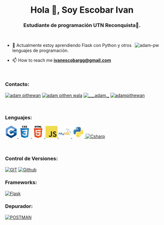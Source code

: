 <h1 align="center">Hola 👋, Soy Escobar Ivan</h1>
<h3 align="center">Estudiante de programación UTN Reconquista🌟.</h3>



<br>

<p><img align="right" src="https://github.com/Adam-pw/Adam-pw/blob/main/animation_500_kxa883sd.gif" alt="adam-pw" /></p>


- 🌱 Actualmente estoy aprendiendo Flask con Python y otros lenguajes de programación.

- 📫 How to reach me **ivanescobargg@gmail.com**


<br>

<h3 align="left">Contacto:</h3>
<p align="left">
  <a href="https://www.linkedin.com/in/ivan-escobar-9063432a0/" target="blank"><img align="center"
      src="https://raw.githubusercontent.com/rahuldkjain/github-profile-readme-generator/master/src/images/icons/Social/linked-in-alt.svg"
      alt="adam pithewan" height="30" width="40" /></a>
  <a href="https://www.facebook.com/yair.escobar.37" target="blank"><img align="center"
      src="https://raw.githubusercontent.com/rahuldkjain/github-profile-readme-generator/master/src/images/icons/Social/facebook.svg"
      alt="adam pithen wala" height="30" width="40" /></a>
  <a href="https://www.instagram.com/ivann.escobar/" target="blank"><img align="center"
      src="https://raw.githubusercontent.com/rahuldkjain/github-profile-readme-generator/master/src/images/icons/Social/instagram.svg"
      alt="_._.adam._" height="30" width="40" /></a>
 <a href="https://x.com/ImIv4n" target="blank"><img align="center"
      src="https://raw.githubusercontent.com/rahuldkjain/github-profile-readme-generator/master/src/images/icons/Social/twitter.svg"
      alt="adampithewan" height="30" width="40" /></a>
</p>

<br>

<h3 align="left">Lenguajes:</h3>
<p>  <a href="https://www.w3schools.com/cpp/" target="_blank" rel="noreferrer">
    <img src="https://raw.githubusercontent.com/devicons/devicon/master/icons/cplusplus/cplusplus-original.svg"
      alt="cplusplus" width="40" height="40" /> </a> <a href="https://www.w3schools.com/css/" target="_blank"
    rel="noreferrer"> <img
      src="https://raw.githubusercontent.com/devicons/devicon/master/icons/css3/css3-original-wordmark.svg" alt="css3"
      width="40" height="40" /> </a> <a href="https://www.w3schools.com/html/default.asp" target="_blank" rel="noreferrer"> <img
      src="https://raw.githubusercontent.com/devicons/devicon/master/icons/html5/html5-original-wordmark.svg"
      alt="html5" width="40" height="40" /> </a> <a href="https://www.w3schools.com/js/"
    target="_blank" rel="noreferrer"> <img
      src="https://raw.githubusercontent.com/devicons/devicon/master/icons/javascript/javascript-original.svg"
      alt="javascript" width="40" height="40" /> </a> <a href="https://kotlinlang.org" target="_blank" rel="noreferrer">
  </a> <a href="https://www.mysql.com/" target="_blank" rel="noreferrer"> <img
      src="https://raw.githubusercontent.com/devicons/devicon/master/icons/mysql/mysql-original-wordmark.svg"
      alt="mysql" width="40" height="40" /> </a>
     <a href="https://www.python.org" target="_blank" rel="noreferrer"> <img
      src="https://raw.githubusercontent.com/devicons/devicon/master/icons/python/python-original.svg" alt="python"
      width="40" height="40" /> </a> <a href="https://reactjs.org/" target="_blank" rel="noreferrer"> 
      <a href="https://learn.microsoft.com/en-us/dotnet/csharp/" target="_blank" rel="noreferrer"> <img
      src="https://cdn.worldvectorlogo.com/logos/c--4.svg" alt="Csharp"
      width="40" height="40" /> </a>
      </p>

<br>
<h3 align="left">Control de Versiones:</h3>
<p align="left">
  <a href="https://git-scm.com/" target="blank"><img align="center"
      src="https://git-scm.com/images/logos/downloads/Git-Icon-1788C.png"
      alt="GIT" height="40" width="40" /></a>
  <a href="https://git-scm.com/" target="blank"><img align="center"
      src="https://i.pinimg.com/564x/9f/2a/3d/9f2a3d2a77591992819af03a009751ed.jpg"
      alt="Github" height="40" width="40" /></a>

<br>
<h3 align ="left">Frameworks:</h3>
<p align="left">
  <a href="https://flask.palletsprojects.com/en/3.0.x/" target="blank"><img align="center"
      src="https://cdn.worldvectorlogo.com/logos/flask.svg"
      alt="Flask" height="40" width="40" /></a>
  <!-- <a href="https://flask.palletsprojects.com/en/3.0.x/" target="blank"><img align="center"
      src="https://www.pngwing.com/en/free-png-cgbgg"
      alt="React" height="40" width="40" /></a> -->

<br>    
<h3 align="left">Depurador:</h3>
<p align="left">
  <a href="https://banner2.cleanpng.com/20180809/hvf/kisspng-flask-by-example-web-framework-python-bottle-sebastian-estenssoro-5b6c0aa33b3b57.9170119715338072672426.jpg" target="blank"><img align="center"
      src="https://www.vectorlogo.zone/logos/getpostman/getpostman-icon.svg"
      alt="POSTMAN" height="40" width="40" /></a>

